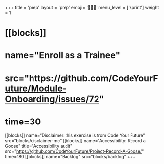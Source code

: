 +++
title = 'prep'
layout = 'prep'
emoji= '🧑🏾‍💻'
menu_level = ['sprint']
weight = 1
# [[blocks]]
# name="Enroll as a Trainee"
# src="https://github.com/CodeYourFuture/Module-Onboarding/issues/72"
# time=30
[[blocks]]
name=“Disclaimer: this exercise is from Code Your Future”
src=“blocks/disclaimer-mc”
[[blocks]]
name="Accessibility: Record a Goose"
title="Accessibility audit"
src="https://github.com/CodeYourFuture/Project-Record-A-Goose/"
time=180
[[blocks]]
name="Backlog"
src="blocks/backlog"
+++
